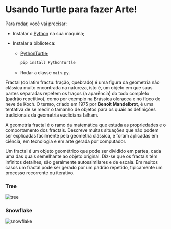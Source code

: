 # Usando Turtle para fazer Arte!

Para rodar, você vai precisar:

- Instalar o [Python](https://python.org.br/instalacao-windows/) na sua máquina;  

- Instalar a biblioteca:

    - [PythonTurtle](https://pypi.org/project/PythonTurtle/);

        ```python
        pip install PythonTurtle
        ```

    - Rodar a classe `main.py`.


Fractal (do latim fractu: fração, quebrado) é uma figura da geometria não clássica muito encontrada na natureza, isto é, um objeto em que suas partes separadas repetem os traços (a aparência) do todo completo (padrão repetitivo), como por exemplo na Brássica oleracea e no floco de neve de Koch. O termo, criado em 1975 por **Benoît Mandelbrot**, é uma tentativa de se medir o tamanho de objetos para os quais as definições tradicionais da geometria euclidiana falham.


A geometria fractal é o ramo da matemática que estuda as propriedades e o comportamento dos fractais. Descreve muitas situações que não podem ser explicadas facilmente pela geometria clássica, e foram aplicadas em ciência, em tecnologia e em arte gerada por computador.

Um fractal é um objeto geométrico que pode ser dividido em partes, cada uma das quais semelhante ao objeto original. Diz-se que os fractais têm infinitos detalhes, são geralmente autossimilares e de escala. Em muitos casos um fractal pode ser gerado por um padrão repetido, tipicamente um processo recorrente ou iterativo.

### Tree
![tree](https://user-images.githubusercontent.com/45864414/123875637-6b6de380-d910-11eb-9927-7391fa315fb6.png)


### Snowflake
![snowflake](https://user-images.githubusercontent.com/45864414/123876270-6f4e3580-d911-11eb-894c-ad180705455f.png)
